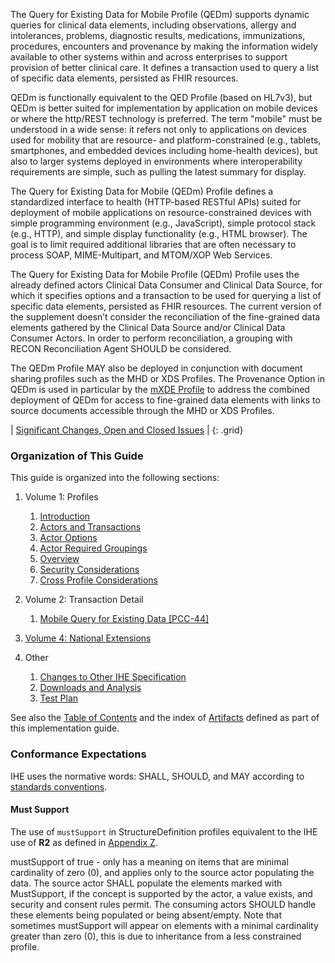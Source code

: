 
The Query for Existing Data for Mobile Profile (QEDm) supports dynamic
queries for clinical data elements, including observations, allergy and
intolerances, problems, diagnostic results, medications, immunizations,
procedures, encounters and provenance by making the information widely
available to other systems within and across enterprises to support
provision of better clinical care. It defines a transaction used to
query a list of specific data elements, persisted as FHIR resources.

QEDm is functionally equivalent to the QED Profile (based on HL7v3), but
QEDm is better suited for implementation by application on mobile
devices or where the http/REST technology is preferred. The term
"mobile" must be understood in a wide sense: it refers not only to
applications on devices used for mobility that are resource- and
platform-constrained (e.g., tablets, smartphones, and embedded devices
including home-health devices), but also to larger systems deployed in
environments where interoperability requirements are simple, such as
pulling the latest summary for display.

The Query for Existing Data for Mobile (QEDm) Profile defines a
standardized interface to health (HTTP-based RESTful APIs) suited for
deployment of mobile applications on resource-constrained devices with
simple programming environment (e.g., JavaScript), simple protocol stack
(e.g., HTTP), and simple display functionality (e.g., HTML browser). The
goal is to limit required additional libraries that are often necessary
to process SOAP, MIME-Multipart, and MTOM/XOP Web Services.

The Query for Existing Data for Mobile Profile (QEDm) Profile uses the
already defined actors Clinical Data Consumer and Clinical Data Source,
for which it specifies options and a transaction to be used for querying
a list of specific data elements, persisted as FHIR resources. The
current version of the supplement doesn’t consider the reconciliation of the
fine-grained data elements gathered by the Clinical Data Source and/or
Clinical Data Consumer Actors. In order to perform reconciliation, a
grouping with RECON Reconciliation Agent SHOULD be considered.

The QEDm Profile MAY also be deployed in conjunction with document
sharing profiles such as the MHD or XDS Profiles. The Provenance
Option in QEDm is used in particular by the [mXDE Profile]({{site.data.fhir.iheitimxde}}/index.html) to address the
combined deployment of QEDm for access to fine-grained data elements with
links to source documents accessible through the MHD or XDS Profiles.

<div markdown="1" class="stu-note">

| [Significant Changes, Open and Closed Issues](issues.html) |
{: .grid}

</div>

### Organization of This Guide
This guide is organized into the following sections:

1. Volume 1: Profiles
   1. [Introduction](volume-1.html)
   1. [Actors and Transactions](volume-1.html#actors-and-transactions)
   1. [Actor Options](volume-1.html#actor-options)
   1. [Actor Required Groupings](volume-1.html#required-groupings)
   1. [Overview](volume-1.html#overview)
   1. [Security Considerations](volume-1.html#security-considerations)
   1. [Cross Profile Considerations](volume-1.html#other-grouping)

2. Volume 2: Transaction Detail
   1. [Mobile Query for Existing Data \[PCC-44\]](PCC-44.html)

3. [Volume 4: National Extensions](volume-4.html)

4. Other
   1. [Changes to Other IHE Specification](other.html)
   2. [Downloads and Analysis](downloads.html)
   3. [Test Plan](testplan.html)

See also the [Table of Contents](toc.html) and the index of [Artifacts](artifacts.html) defined as part of this implementation guide.

### Conformance Expectations

IHE uses the normative words: SHALL, SHOULD, and MAY according to [standards conventions](https://profiles.ihe.net/GeneralIntro/ch-E.html).

#### Must Support

The use of `mustSupport` in StructureDefinition profiles equivalent to the IHE use of **R2** as defined in [Appendix Z](https://profiles.ihe.net/ITI/TF/Volume2/ch-Z.html#z.10-profiling-conventions-for-constraints-on-fhir).

mustSupport of true - only has a meaning on items that are minimal cardinality of zero (0), and applies only to the source actor populating the data. The source actor SHALL populate the elements marked with MustSupport, if the concept is supported by the actor, a value exists, and security and consent rules permit. 
The consuming actors SHOULD handle these elements being populated or being absent/empty. 
Note that sometimes mustSupport will appear on elements with a minimal cardinality greater than zero (0), this is due to inheritance from a less constrained profile.


